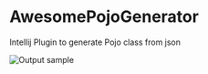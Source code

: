 # AwesomePojoGenerator
Intellij Plugin to generate Pojo class from json

![Output sample](https://github.com/jineshfrancs/AwesomePojoGenerator/blob/master/screen/tutorial.gif) 


